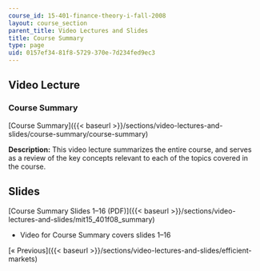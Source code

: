 ```yaml
---
course_id: 15-401-finance-theory-i-fall-2008
layout: course_section
parent_title: Video Lectures and Slides
title: Course Summary
type: page
uid: 0157ef34-81f8-5729-370e-7d234fed9ec3
---
```


Video Lecture
-------------

### Course Summary

[Course Summary]({{< baseurl >}}/sections/video-lectures-and-slides/course-summary/course-summary)

**Description:** This video lecture summarizes the entire course, and serves as a review of the key concepts relevant to each of the topics covered in the course.

Slides
------

[Course Summary Slides 1–16 (PDF)]({{< baseurl >}}/sections/video-lectures-and-slides/mit15_401f08_summary)

*   Video for Course Summary covers slides 1–16

[« Previous]({{< baseurl >}}/sections/video-lectures-and-slides/efficient-markets)
